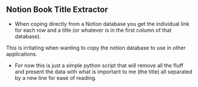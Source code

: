 ## Notion Book Title Extractor

* When coping directly from a Notion database you get the individual link for each row and a title (or whatever is in the first column of that database). 

This is irritating when wanting to copy the notion database to use in other applications. 

* For now this is just a simple python script that will remove all the fluff and present the data with what is important to me (the title) all separated by a new line for ease of reading. 
